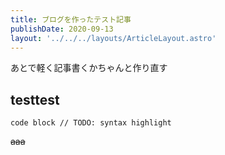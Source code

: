 ```yaml
---
title: ブログを作ったテスト記事
publishDate: 2020-09-13
layout: '../../../layouts/ArticleLayout.astro'
---
```


あとで軽く記事書くかちゃんと作り直す

## testtest

```
code block // TODO: syntax highlight
```

~~aaa~~
